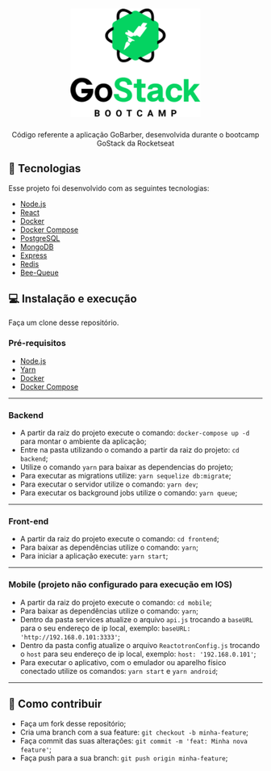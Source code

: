 <h1 align="center">
  <img alt="GoStack" height="215" title="GoStack" src=".github/gostack.png" />
</h1>

<p align="center">Código referente a aplicação GoBarber, desenvolvida durante o bootcamp GoStack da Rocketseat</p>



## :rocket: Tecnologias

Esse projeto foi desenvolvido com as seguintes tecnologias:

- [Node.js](https://nodejs.org/en/)
- [React](https://reactjs.org/)
- [Docker](https://www.docker.com/)
- [Docker Compose](https://docs.docker.com/compose/)
- [PostgreSQL](https://www.postgresql.org/)
- [MongoDB](https://www.mongodb.com/)
- [Express](https://github.com/expressjs/express)
- [Redis](https://redis.io/)
- [Bee-Queue](https://github.com/bee-queue/bee-queue)

## :computer: Instalação e execução

Faça um clone desse repositório.

### Pré-requisitos

- [Node.js](https://nodejs.org/en/)
- [Yarn](https://yarnpkg.com/)
- [Docker](https://www.docker.com/)
- [Docker Compose](https://docs.docker.com/compose/)

---

### Backend

- A partir da raiz do projeto execute o comando: `docker-compose up -d` para montar o ambiente da aplicação;
- Entre na pasta utilizando o comando a partir da raiz do projeto: `cd backend`;
- Utilize o comando `yarn` para baixar as dependencias do projeto;
- Para executar as migrations utilize: `yarn sequelize db:migrate`;
- Para executar o servidor utilize o comando: `yarn dev`;
- Para executar os background jobs utilize o comando: `yarn queue`;

---

### Front-end

- A partir da raiz do projeto execute o comando: `cd frontend`;
- Para baixar as dependências utilize o comando: `yarn`;
- Para iniciar a aplicação execute: `yarn start`;

---

### Mobile (projeto não configurado para execução em IOS)

- A partir da raiz do projeto execute o comando: `cd mobile`;
- Para baixar as dependências utilize o comando: `yarn`;
- Dentro da pasta services atualize o arquivo `api.js` trocando a `baseURL` para o seu endereço de ip local, exemplo: `baseURL: 'http://192.168.0.101:3333'`;
- Dentro da pasta config atualize o arquivo `ReactotronConfig.js` trocando o `host` para seu endereço de ip local, exemplo: `host: '192.168.0.101'`;
- Para executar o aplicativo, com o emulador ou aparelho físico conectado utilize os comandos: `yarn start` e `yarn android`;

---

## 🤔 Como contribuir

- Faça um fork desse repositório;
- Cria uma branch com a sua feature: `git checkout -b minha-feature`;
- Faça commit das suas alterações: `git commit -m 'feat: Minha nova feature'`;
- Faça push para a sua branch: `git push origin minha-feature`;